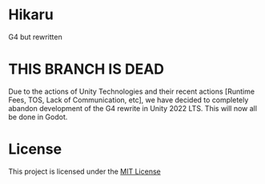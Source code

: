 # Hikaru
G4 but rewritten

# THIS BRANCH IS DEAD
Due to the actions of Unity Technologies and their recent actions [Runtime Fees, TOS, Lack of Communication, etc], we have decided to completely abandon development of the G4 rewrite in Unity 2022 LTS. This will now all be done in Godot.

# License
This project is licensed under the [MIT License](LICENSE)
